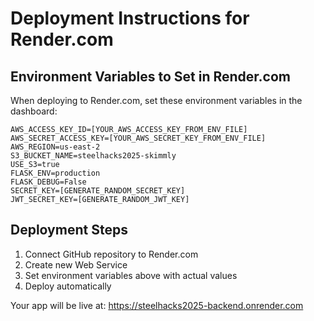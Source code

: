 # Deployment Instructions for Render.com

## Environment Variables to Set in Render.com

When deploying to Render.com, set these environment variables in the dashboard:

```
AWS_ACCESS_KEY_ID=[YOUR_AWS_ACCESS_KEY_FROM_ENV_FILE]
AWS_SECRET_ACCESS_KEY=[YOUR_AWS_SECRET_KEY_FROM_ENV_FILE]
AWS_REGION=us-east-2
S3_BUCKET_NAME=steelhacks2025-skimmly
USE_S3=true
FLASK_ENV=production
FLASK_DEBUG=False
SECRET_KEY=[GENERATE_RANDOM_SECRET_KEY]
JWT_SECRET_KEY=[GENERATE_RANDOM_JWT_KEY]
```

## Deployment Steps

1. Connect GitHub repository to Render.com
2. Create new Web Service
3. Set environment variables above with actual values
4. Deploy automatically

Your app will be live at: https://steelhacks2025-backend.onrender.com
